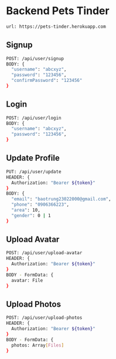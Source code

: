# Backend Pets Tinder
```bash
url: https://pets-tinder.herokuapp.com
```
## Signup
```bash
POST: /api/user/signup
BODY: {
  "username": "abcxyz",
  "password": "123456",
  "confirmPassword": "123456"
}
```
## Login
```bash
POST: /api/user/login
BODY: {
  "username": "abcxyz",
  "password": "123456",
}
```
## Update Profile
```bash
PUT: /api/user/update
HEADER: {
  Authorization: "Bearer ${token}"
}
BODY: {
  "email": "baotrung23022000@gmail.com",
  "phone": "0906366223",
  "area": 10,
  "gender": 0 | 1
}
```
## Upload Avatar
```bash
POST: /api/user/upload-avatar
HEADER: {
  Authorization: "Bearer ${token}"
}
BODY - FormData: {
  avatar: File
}
```

## Upload Photos
```bash
POST: /api/user/upload-photos
HEADER: {
  Authorization: "Bearer ${token}"
}
BODY - FormData: {
  photos: Array[Files]
}
```